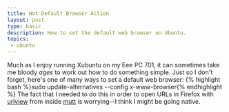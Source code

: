 ```yaml
---
title: Hot Default Browser Action
layout: post
type: basic
description: How to set the default web browser on Ubuntu.
topics:
 - ubuntu
---
```

Much as I enjoy running Xubuntu on my Eee PC 701, it can sometimes take me bloody _ages_ to work out how to do something simple. Just so I don't forget, here's one of many ways  to set a default web browser:
{% highlight bash %}sudo update-alternatives --config x-www-browser{% endhighlight %}
The fact that I needed to do this in order to open URLs in Firefox with [urlview](http://linuxcommand.org/man_pages/urlview1.html) from inside [mutt](http://www.mutt.org/) is worrying--I think I might be going native.